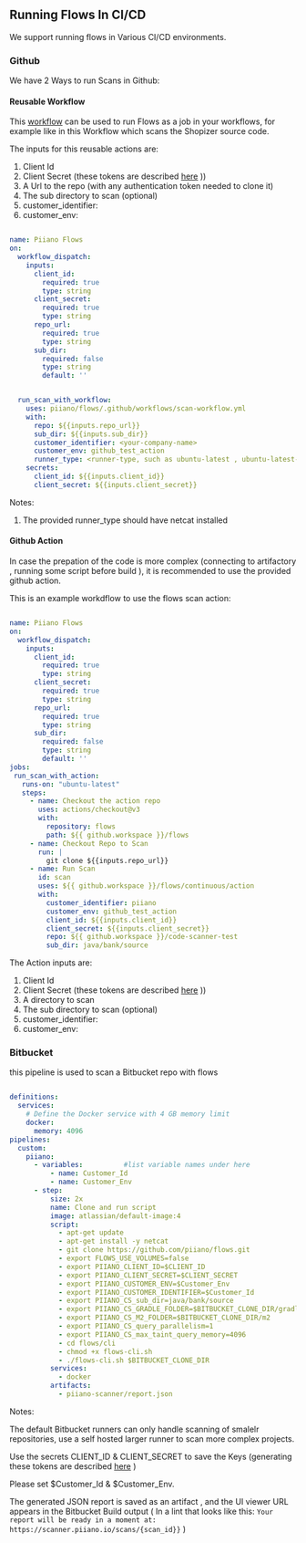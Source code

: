 ## Running Flows In CI/CD

We support running flows in Various CI/CD environments. 

### Github

We have 2 Ways to run Scans in Github:

#### Reusable Workflow

This [workflow](./reusable-workflow.yml) can be used to run Flows as a job in your workflows, for example like in this Workflow which scans the Shopizer source code.

The inputs for this reusable actions are:

1. Client Id 
2. Client Secret 
(these tokens are described [here](../cli/) ))
3. A Url to the repo (with any authentication token needed to clone it)
4. The sub directory to scan (optional)
5. customer_identifier: <your-company-name>
6.  customer_env: <environment-such-as-prod-or-stage>

```yml

name: Piiano Flows
on:
  workflow_dispatch:
    inputs:
      client_id:
        required: true
        type: string
      client_secret:
        required: true
        type: string
      repo_url:
        required: true
        type: string
      sub_dir:
        required: false
        type: string
        default: ''


  run_scan_with_workflow:
    uses: piiano/flows/.github/workflows/scan-workflow.yml
    with:
      repo: ${{inputs.repo_url}}
      sub_dir: ${{inputs.sub_dir}}
      customer_identifier: <your-company-name>
      customer_env: github_test_action
      runner_type: <runner-type, such as ubuntu-latest , ubuntu-latest-4-cores>
    secrets:
      client_id: ${{inputs.client_id}}
      client_secret: ${{inputs.client_secret}}

```

Notes:
1. The provided runner_type should have netcat installed

#### Github Action

In case the prepation of the code is more complex (connecting to artifactory , running some script before build ), it is recommended to use the provided github action.

This is an example workdflow to use the flows scan action:

```yml

name: Piiano Flows
on:
  workflow_dispatch:
    inputs:
      client_id:
        required: true
        type: string
      client_secret:
        required: true
        type: string
      repo_url:
        required: true
        type: string
      sub_dir:
        required: false
        type: string
        default: ''
jobs:
 run_scan_with_action:
   runs-on: "ubuntu-latest"
   steps:
     - name: Checkout the action repo
       uses: actions/checkout@v3
       with:
         repository: flows
         path: ${{ github.workspace }}/flows
     - name: Checkout Repo to Scan
       run: |
         git clone ${{inputs.repo_url}}
     - name: Run Scan
       id: scan
       uses: ${{ github.workspace }}/flows/continuous/action
       with:
         customer_identifier: piiano
         customer_env: github_test_action
         client_id: ${{inputs.client_id}}
         client_secret: ${{inputs.client_secret}}
         repo: ${{ github.workspace }}/code-scanner-test
         sub_dir: java/bank/source

```

The Action inputs are:


1. Client Id 
2. Client Secret 
(these tokens are described [here](../cli/) ))
3. A directory to scan
4. The sub directory to scan (optional)
5. customer_identifier: <your-company-name>
6.  customer_env: <environment-such-as-prod-or-stage>


### Bitbucket

this pipeline is used to scan a Bitbucket repo with flows 

```yml

definitions:
  services:
    # Define the Docker service with 4 GB memory limit
    docker:
      memory: 4096
pipelines:
  custom:
    piiano:
      - variables:          #list variable names under here
          - name: Customer_Id
          - name: Customer_Env
      - step:
          size: 2x
          name: Clone and run script
          image: atlassian/default-image:4
          script:
            - apt-get update
            - apt-get install -y netcat
            - git clone https://github.com/piiano/flows.git
            - export FLOWS_USE_VOLUMES=false
            - export PIIANO_CLIENT_ID=$CLIENT_ID
            - export PIIANO_CLIENT_SECRET=$CLIENT_SECRET
            - export PIIANO_CUSTOMER_ENV=$Customer_Env
            - export PIIANO_CUSTOMER_IDENTIFIER=$Customer_Id
            - export PIIANO_CS_sub_dir=java/bank/source
            - export PIIANO_CS_GRADLE_FOLDER=$BITBUCKET_CLONE_DIR/gradle
            - export PIIANO_CS_M2_FOLDER=$BITBUCKET_CLONE_DIR/m2
            - export PIIANO_CS_query_parallelism=1
            - export PIIANO_CS_max_taint_query_memory=4096
            - cd flows/cli
            - chmod +x flows-cli.sh
            - ./flows-cli.sh $BITBUCKET_CLONE_DIR
          services:
            - docker
          artifacts:
            - piiano-scanner/report.json

```

Notes:

The default Bitbucket runners can only handle scanning of smalelr repositories, use a self hosted larger runner to scan more complex projects.

Use the secrets CLIENT_ID & CLIENT_SECRET to save the Keys (generating these tokens are described [here](../cli/) )

Please set  $Customer_Id & $Customer_Env.

The generated JSON report is saved as an artifact , and the UI viewer URL appears in the Bitbucket Build output ( In a lint that looks like this:
    `Your report will be ready in a moment at: https://scanner.piiano.io/scans/{scan_id}}`
)
